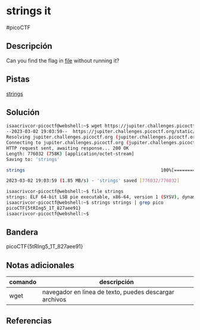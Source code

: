 # strings it
#picoCTF 
## Descripción
Can you find the flag in [file](https://jupiter.challenges.picoctf.org/static/5bd86036f013ac3b9c958499adf3e2e2/strings) without running it?

## Pistas 
[strings](https://linux.die.net/man/1/strings)

## Solución
```bash
isaacrivcor-picoctf@webshell:~$ wget https://jupiter.challenges.picoctf.org/static/5bd86036f013ac3b9c958499adf3e2e2/strings
--2023-03-02 19:03:59--  https://jupiter.challenges.picoctf.org/static/5bd86036f013ac3b9c958499adf3e2e2/strings
Resolving jupiter.challenges.picoctf.org (jupiter.challenges.picoctf.org)... 3.131.60.8
Connecting to jupiter.challenges.picoctf.org (jupiter.challenges.picoctf.org)|3.131.60.8|:443... connected.
HTTP request sent, awaiting response... 200 OK
Length: 776032 (758K) [application/octet-stream]
Saving to: 'strings'

strings                                                   100%[==================================================================================================================================>] 757.84K  1.85MB/s    in 0.4s    

2023-03-02 19:03:59 (1.85 MB/s) - 'strings' saved [776032/776032]

isaacrivcor-picoctf@webshell:~$ file strings
strings: ELF 64-bit LSB pie executable, x86-64, version 1 (SYSV), dynamically linked, interpreter /lib64/ld-linux-x86-64.so.2, for GNU/Linux 3.2.0, BuildID[sha1]=047a5079a5f563cd0e540d28f42a37161093ffda, not stripped
isaacrivcor-picoctf@webshell:~$ strings strings | grep pico
picoCTF{5tRIng5_1T_827aee91}
isaacrivcor-picoctf@webshell:~$ 
```
## Bandera
picoCTF{5tRIng5_1T_827aee91}

## Notas adicionales
| comando | descripción |
|------------|---------------|
| wget | navegador en linea de texto, puedes descargar archivos |

## Referencias
